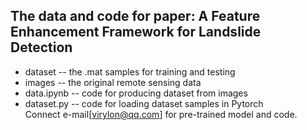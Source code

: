 ## The data and code for paper: A Feature Enhancement Framework for Landslide Detection
* dataset -- the .mat samples for training and testing  
* images -- the original remote sensing data
* data.ipynb -- code for producing dataset from images
* dataset.py -- code for loading dataset samples in Pytorch  
Connect e-mail[virylon@qq.com] for pre-trained model and code. 
